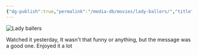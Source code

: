 ```yaml
---
{"dg-publish":true,"permalink":"/media-db/movies/lady-ballers/","title":"Lady Ballers","tags":["mediaDB/wiki"]}
---
```


![Lady ballers](https://upload.wikimedia.org/wikipedia/en/b/bf/Lady_Ballers_Poster.jpg)

Watched it yesterday, It wasn't that funny or anything, but the message was a good one.
Enjoyed it a lot